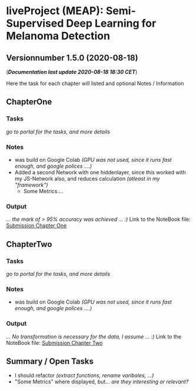 # **liveProject (MEAP):** Semi-Supervised Deep Learning for Melanoma Detection
## Versionnumber 1.5.0 (2020-08-18)
(***Documentation last update 2020-08-18 18:30 CET***)  

Here the task for each chapter will listed and optional Notes / Information

## ChapterOne

### Tasks
_go to portal for the tasks, and more details_

### Notes
* was build on Google Colab _(GPU was not used, since it runs fast enough, and google polices ....)_
* Added a second Network with one hiddenlayer, since this worked with my JS-Network also, and reduces calculation _(atleast in my "framework")_
    * Some Metrics....

### Output
_... the mark of > 95% accuracy was achieved ... :)_
Link to the NoteBook file: [Submission Chapter One](./submissions/LiveProject_Supervised_Deep_Learning_Submission_01.ipynb)

## ChapterTwo

### Tasks
_go to portal for the tasks, and more details_

### Notes
* was build on Google Colab _(GPU was not used, since it runs fast enough, and google polices ....)_

### Output
_... No transformation is necessary for the data, I assume ... :)_
Link to the NoteBook file: [Submission Chapter Two](./submissions/LiveProject_Supervised_Deep_Learning_Submission_02.ipynb)

## Summary / Open Tasks
* I should refactor _(extract functions, rename varibales, ...)_
* "Some Metrics" where displayed, but... _are they interesting or relevant?_ 
